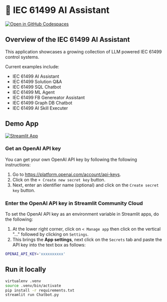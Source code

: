 # 🎈 IEC 61499 AI Assistant

[![Open in GitHub Codespaces](https://github.com/codespaces/badge.svg)](https://ubiquitous-waddle-vpw54647w79hjx5.github.dev/)


## Overview of the IEC 61499 AI Assistant 

This application showcases a growing collection of LLM powered IEC 61499 control systems.

Current examples include:

- IEC 61499 AI Assistant
- IEC 61499 Solution Q&A
- IEC 61499 SQL Chatbot
- IEC 61499 ML Agent
- IEC 61499 FB Genereator Assistant
- IEC 61499 Graph DB Chatbot
- IEC 61499 AI Skill Executer

## Demo App

[![Streamlit App](https://static.streamlit.io/badges/streamlit_badge_black_white.svg)](https://iec61499.streamlit.app/)

### Get an OpenAI API key

You can get your own OpenAI API key by following the following instructions:

1. Go to https://platform.openai.com/account/api-keys.
2. Click on the `+ Create new secret key` button.
3. Next, enter an identifier name (optional) and click on the `Create secret key` button.

### Enter the OpenAI API key in Streamlit Community Cloud

To set the OpenAI API key as an environment variable in Streamlit apps, do the following:

1. At the lower right corner, click on `< Manage app` then click on the vertical "..." followed by clicking on `Settings`.
2. This brings the **App settings**, next click on the `Secrets` tab and paste the API key into the text box as follows:

```sh
OPENAI_API_KEY='xxxxxxxxxx'
```

## Run it locally

```sh
virtualenv .venv
source .venv/bin/activate
pip install -r requirements.txt
streamlit run Chatbot.py
```
